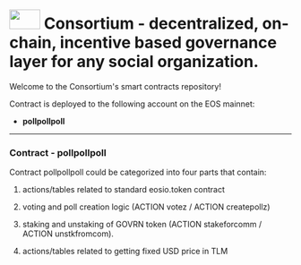 <h1> <img src="https://user-images.githubusercontent.com/46645013/78460735-fb03f280-76cb-11ea-9c1e-eb86c1511462.png" width="55" height="35"> Consortium - decentralized, on-chain, incentive based governance layer for any social organization.  </h1>


Welcome to the Consortium's smart contracts repository! 


<p>Contract is deployed to the following account on the EOS mainnet:
        <ul>
        <li><b>pollpollpoll</b>   </li>   </ul></p>
        <hr></hr>

<h3>Contract - pollpollpoll </h3>


Contract pollpollpoll could be categorized into four parts that contain:

1. actions/tables related to standard eosio.token contract

2. voting and poll creation logic (ACTION votez / ACTION createpollz)

3. staking and unstaking of GOVRN token (ACTION stakeforcomm / ACTION unstkfromcom).

4. actions/tables related to getting fixed USD price in TLM
